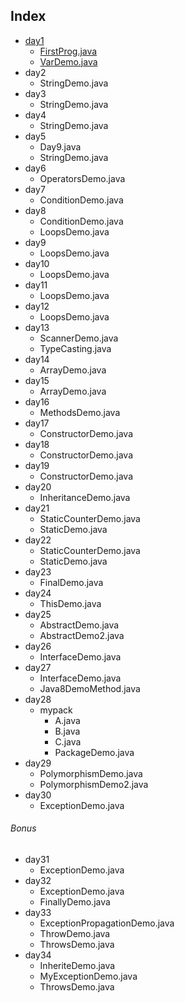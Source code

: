 ## Index
- [day1](https://github.com/rchirag101/30DaysOfJava/tree/main/day1)
    - [FirstProg.java](https://github.com/rchirag101/30DaysOfJava/blob/main/day1/FirstProg.java)
    - [VarDemo.java](https://github.com/rchirag101/30DaysOfJava/blob/main/day1/VarDemo.java)
- day2
    - StringDemo.java
- day3
    - StringDemo.java
- day4
    - StringDemo.java
- day5
    - Day9.java 
    - StringDemo.java
- day6
    - OperatorsDemo.java
- day7
    - ConditionDemo.java
- day8
    - ConditionDemo.java       
    - LoopsDemo.java 
- day9
    - LoopsDemo.java
- day10
    - LoopsDemo.java
- day11
    - LoopsDemo.java
- day12
    - LoopsDemo.java
- day13
    - ScannerDemo.java
    - TypeCasting.java
- day14
    - ArrayDemo.java
- day15
    - ArrayDemo.java
- day16
    - MethodsDemo.java
- day17
    - ConstructorDemo.java
- day18
    - ConstructorDemo.java
- day19
    - ConstructorDemo.java
- day20
    - InheritanceDemo.java
- day21
    - StaticCounterDemo.java
    - StaticDemo.java
- day22
    - StaticCounterDemo.java
    - StaticDemo.java
- day23
    - FinalDemo.java
- day24
    - ThisDemo.java
- day25
    - AbstractDemo.java
    - AbstractDemo2.java
- day26
    - InterfaceDemo.java
- day27
    - InterfaceDemo.java
    - Java8DemoMethod.java
- day28
    - mypack
        - A.java
        - B.java
        - C.java
        - PackageDemo.java
- day29
    - PolymorphismDemo.java
    - PolymorphismDemo2.java
- day30
    - ExceptionDemo.java
###### Bonus 
- day31
    - ExceptionDemo.java
- day32
    - ExceptionDemo.java
    - FinallyDemo.java
- day33
    - ExceptionPropagationDemo.java
    - ThrowDemo.java
    - ThrowsDemo.java
- day34
    - InheriteDemo.java
    - MyExceptionDemo.java
    - ThrowsDemo.java            
